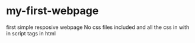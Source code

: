 # my-first-webpage
first simple resposive webpage
No css files included and all the css in with in script tags in html
